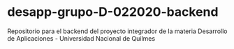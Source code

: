# desapp-grupo-D-022020-backend
Repositorio para el backend del proyecto integrador de la materia Desarrollo de Aplicaciones - Universidad Nacional de Quilmes
